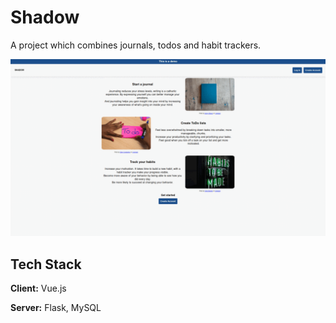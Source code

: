 # Shadow

A project which combines journals, todos and habit trackers.

![Alt text](readme_gif.gif?raw=true)

## Tech Stack

**Client:**  Vue.js

**Server:** Flask, MySQL

